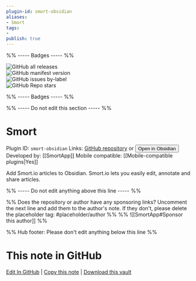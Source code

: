 ```yaml
---
plugin-id: smort-obsidian
aliases:
- Smort
tags: 
- 
publish: true
---
```


%% ----- Badges ----- %%

![GitHub all releases](https://img.shields.io/github/downloads/SmortApp/obsidian-smort/total?color=573E7A&logo=github&style=for-the-badge)   
![GitHub manifest version](https://img.shields.io/github/manifest-json/v/SmortApp/obsidian-smort?color=573E7A&logo=github&style=for-the-badge)   
![GitHub issues by-label](https://img.shields.io/github/issues/SmortApp/obsidian-smort/help%20wanted?color=573E7A&logo=github&style=for-the-badge)   
![GitHub Repo stars](https://img.shields.io/github/stars/SmortApp/obsidian-smort?color=573E7A&logo=github&style=for-the-badge)

%% ----- Badges ----- %%

%% ----- Do not edit this section ----- %%

# Smort

Plugin ID: `smort-obsidian`
Links: [GitHub repository](https://github.com/SmortApp/obsidian-smort) or [<button id=HH>Open in Obsidian</button>](obsidian://show-plugin?id=smort-obsidian)
Developed by: [[SmortApp]]
Mobile compatible: [[Mobile-compatible plugins|Yes]]

Add Smort.io articles to Obsidian. Smort.io lets you easily edit, annotate and share articles.

%% ----- Do not edit anything above this line ----- %% 

%% Does the repository or author have any sponsoring links? Uncomment the next line and add them to the author's note. If they don't, please delete the placeholder tag: #placeholder/author %%
%% ![[SmortApp#Sponsor this author]] %%

%% Hub footer: Please don't edit anything below this line %%

# This note in GitHub

<span class="git-footer">[Edit In GitHub](https://github.dev/obsidian-community/obsidian-hub/blob/main/02%20-%20Community%20Expansions/02.05%20All%20Community%20Expansions/Plugins/smort-obsidian.md "git-hub-edit-note") | [Copy this note](https://raw.githubusercontent.com/obsidian-community/obsidian-hub/main/02%20-%20Community%20Expansions/02.05%20All%20Community%20Expansions/Plugins/smort-obsidian.md "git-hub-copy-note") | [Download this vault](https://github.com/obsidian-community/obsidian-hub/archive/refs/heads/main.zip "git-hub-download-vault") </span>
